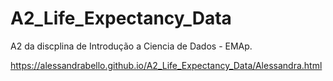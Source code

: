 # A2_Life_Expectancy_Data
A2 da discplina de Introdução a Ciencia de Dados - EMAp.

https://alessandrabello.github.io/A2_Life_Expectancy_Data/Alessandra.html